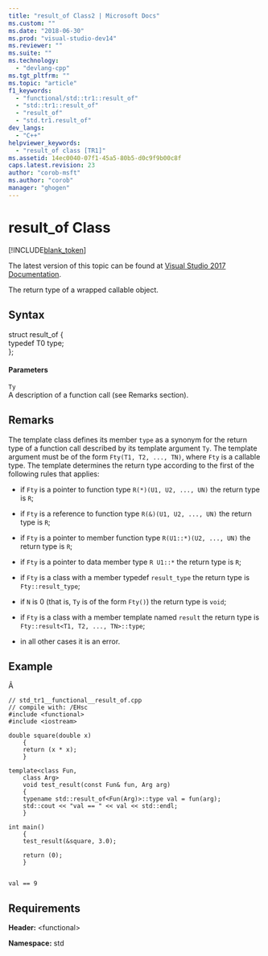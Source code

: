 ```yaml
---
title: "result_of Class2 | Microsoft Docs"
ms.custom: ""
ms.date: "2018-06-30"
ms.prod: "visual-studio-dev14"
ms.reviewer: ""
ms.suite: ""
ms.technology: 
  - "devlang-cpp"
ms.tgt_pltfrm: ""
ms.topic: "article"
f1_keywords: 
  - "functional/std::tr1::result_of"
  - "std::tr1::result_of"
  - "result_of"
  - "std.tr1.result_of"
dev_langs: 
  - "C++"
helpviewer_keywords: 
  - "result_of class [TR1]"
ms.assetid: 14ec0040-07f1-45a5-80b5-d0c9f9b00c8f
caps.latest.revision: 23
author: "corob-msft"
ms.author: "corob"
manager: "ghogen"
---
```

# result_of Class
[!INCLUDE[blank_token](../includes/blank-token.md)]

The latest version of this topic can be found at [Visual Studio 2017 Documentation](https://docs.microsoft.com/visualstudio/).  
  
The return type of a wrapped callable object.  
  
## Syntax  
  
struct result_of {  
   typedef T0 type;  
   };  
  
#### Parameters  
 `Ty`  
 A description of a function call (see Remarks section).  
  
## Remarks  
 The template class defines its member `type` as a synonym for the return type of a function call described by its template argument `Ty`. The template argument must be of the form `Fty(T1, T2, ..., TN)`, where `Fty` is a callable type. The template determines the return type according to the first of the following rules that applies:  
  
-   if `Fty` is a pointer to function type `R(*)(U1, U2, ..., UN)` the return type is `R`;  
  
-   if `Fty` is a reference to function type `R(&)(U1, U2, ..., UN)` the return type is `R`;  
  
-   if `Fty` is a pointer to member function type `R(U1::*)(U2, ..., UN)` the return type is `R`;  
  
-   if `Fty` is a pointer to data member type `R U1::*` the return type is `R`;  
  
-   if `Fty` is a class with a member typedef `result_type` the return type is `Fty::result_type`;  
  
-   if `N` is 0 (that is, `Ty` is of the form `Fty()`) the return type is `void`;  
  
-   if `Fty` is a class with a member template named `result` the return type is `Fty::result<T1, T2, ..., TN>::type`;  
  
-   in all other cases it is an error.  
  
## Example  
 Â  
  
```  
// std_tr1__functional__result_of.cpp   
// compile with: /EHsc   
#include <functional>   
#include <iostream>   
  
double square(double x)   
    {   
    return (x * x);   
    }   
  
template<class Fun,   
    class Arg>   
    void test_result(const Fun& fun, Arg arg)   
    {   
    typename std::result_of<Fun(Arg)>::type val = fun(arg);   
    std::cout << "val == " << val << std::endl;   
    }   
  
int main()   
    {   
    test_result(&square, 3.0);   
  
    return (0);   
    }  
  
```  
  
```Output  
val == 9  
```  
  
## Requirements  
 **Header:** \<functional>  
  
 **Namespace:** std





